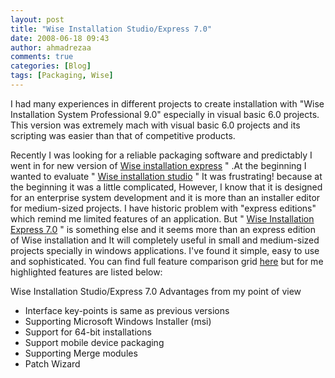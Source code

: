 ```yaml
---
layout: post
title: "Wise Installation Studio/Express 7.0"
date: 2008-06-18 09:43
author: ahmadrezaa
comments: true
categories: [Blog]
tags: [Packaging, Wise]
---
```

I had many experiences in different projects to create installation with "Wise Installation System Professional 9.0" especially in visual basic 6.0 projects. This version was extremely mach with visual basic 6.0 projects and its scripting was easier than that of competitive products.

Recently I was looking for a reliable packaging software and predictably I went in for new version of [Wise installation express](http://www.wisesolutions.com/Wise/Products/Installations/WiseInstallerEvaluations.aspx) " .At the beginning I wanted to evaluate " <a href="http://www.wisesolutions.com/Wise/Products/Installations/WiseInstallerEvaluations.aspx" target="_blank">Wise installation studio</a> " It was frustrating! because at the beginning it was a little complicated, However, I know that it is designed for an enterprise system development and it is more than an installer editor for medium-sized projects. I have historic problem with "express editions" which remind me limited features of an application. But " <a href="http://www.wisesolutions.com/Wise/Products/Installations/WiseInstallerEvaluations.aspx" target="_blank">Wise Installation Express 7.0</a> " is something else and it seems more than an express edition of Wise installation and It will completely useful in small and medium-sized projects specially in windows applications. I've found it simple, easy to use and sophisticated. You can find full feature comparison grid <a href="http://www.wisesolutions.com/upload/wiseinstallproducts_featuregrid_sp01.pdf" target="_blank">here</a> but for me highlighted features are listed below:

Wise Installation Studio/Express 7.0 Advantages from my point of view


*   Interface key-points is same as previous versions
*   Supporting Microsoft Windows Installer (msi)
*   Support for 64-bit installations
*   Support mobile device packaging
*   Supporting Merge modules
*   Patch Wizard
